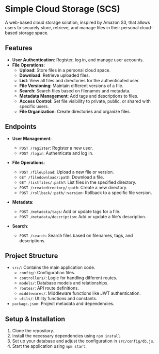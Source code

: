 
# Simple Cloud Storage (SCS)

A web-based cloud storage solution, inspired by Amazon S3, that allows users to securely store, retrieve, and manage files in their personal cloud-based storage space.

## Features

- **User Authentication**: Register, log in, and manage user accounts.
- **File Operations**:
  - **Upload**: Store files in a personal cloud space.
  - **Download**: Retrieve uploaded files.
  - **List**: View all files and directories for the authenticated user.
  - **File Versioning**: Maintain different versions of a file.
  - **Search**: Search files based on filenames and metadata.
  - **Metadata Management**: Add tags and descriptions to files.
  - **Access Control**: Set file visibility to private, public, or shared with specific users.
  - **File Organization**: Create directories and organize files.

## Endpoints

- **User Management**:
  - `POST /register`: Register a new user.
  - `POST /login`: Authenticate and log in.

- **File Operations**:
  - `POST /fileupload`: Upload a new file or version.
  - `GET /filedownload/:path`: Download a file.
  - `GET /listfiles/:path?`: List files in the specified directory.
  - `POST /createdirectory/:path`: Create a new directory.
  - `POST /rollback/:path/:version`: Rollback to a specific file version.

- **Metadata**:
  - `POST /metadata/tags`: Add or update tags for a file.
  - `POST /metadata/description`: Add or update a file's description.

- **Search**:
  - `POST /search`: Search files based on filenames, tags, and descriptions.

## Project Structure

- `src/`: Contains the main application code.
  - `config/`: Configuration files.
  - `controllers/`: Logic for handling different routes.
  - `models/`: Database models and relationships.
  - `routes/`: API route definitions.
  - `middlewares/`: Middleware functions like JWT authentication.
  - `utils/`: Utility functions and constants.
- `package.json`: Project metadata and dependencies.

## Setup & Installation

1. Clone the repository.
2. Install the necessary dependencies using `npm install`.
3. Set up your database and adjust the configuration in `src/config/db.js`.
4. Start the application using `npm start`.
